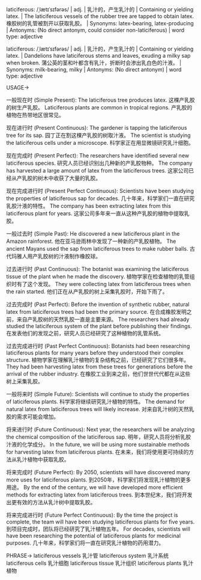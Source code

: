 laticiferous: /ˌlætɪˈsɪfərəs/ | adj. | 乳汁的，产生乳汁的 | Containing or yielding latex. |  The laticiferous vessels of the rubber tree are tapped to obtain latex.  橡胶树的乳管被割开以获取乳胶。 | Synonyms: latex-bearing, latex-producing | Antonyms:  (No direct antonym, could consider non-laticiferous) | word type: adjective

laticiferous: /ˌlætɪˈsɪfərəs/ | adj. | 乳汁的，产生乳汁的 | Containing or yielding latex. | Dandelions have laticiferous stems and leaves, exuding a milky sap when broken. 蒲公英的茎和叶都含有乳汁，折断时会渗出乳白色的汁液。 | Synonyms: milk-bearing, milky | Antonyms:  (No direct antonym) | word type: adjective


USAGE->

一般现在时 (Simple Present):
The laticiferous tree produces latex. 这棵产乳胶的树生产乳胶。
Laticiferous plants are common in tropical regions.  产乳胶的植物在热带地区很常见。

现在进行时 (Present Continuous):
The gardener is tapping the laticiferous tree for its sap. 园丁正在割这棵产乳胶的树取汁液。
The scientist is studying the laticiferous cells under a microscope. 科学家正在用显微镜研究乳汁细胞。

现在完成时 (Present Perfect):
The researchers have identified several new laticiferous species. 研究人员已经识别出几种新的产乳胶物种。
The company has harvested a large amount of latex from the laticiferous trees. 这家公司已经从产乳胶的树木中收获了大量的乳胶。

现在完成进行时 (Present Perfect Continuous):
Scientists have been studying the properties of laticiferous sap for decades. 几十年来，科学家们一直在研究乳胶汁液的特性。
The company has been extracting latex from this laticiferous plant for years.  这家公司多年来一直从这种产乳胶的植物中提取乳胶。


一般过去时 (Simple Past):
He discovered a new laticiferous plant in the Amazon rainforest. 他在亚马逊雨林中发现了一种新的产乳胶植物。
The ancient Mayans used the sap from laticiferous trees to make rubber balls. 古代玛雅人用产乳胶树的汁液制作橡胶球。


过去进行时 (Past Continuous):
The botanist was examining the laticiferous tissue of the plant when he made the discovery.  植物学家在检查植物的乳管组织时有了这个发现。
They were collecting latex from laticiferous trees when the rain started.  他们正在从产乳胶的树上采集乳胶时，开始下雨了。

过去完成时 (Past Perfect):
Before the invention of synthetic rubber, natural latex from laticiferous trees had been the primary source. 在合成橡胶发明之前，来自产乳胶树的天然乳胶一直是主要来源。
The researchers had already studied the laticiferous system of the plant before publishing their findings.  在发表他们的发现之前，研究人员已经研究了这种植物的乳管系统。

过去完成进行时 (Past Perfect Continuous):
Botanists had been researching laticiferous plants for many years before they understood their complex structure.  植物学家在理解乳汁植物的复杂结构之前，已经研究了它们很多年。
They had been harvesting latex from these trees for generations before the arrival of the rubber industry.  在橡胶工业到来之前，他们世世代代都在从这些树上采集乳胶。

一般将来时 (Simple Future):
Scientists will continue to study the properties of laticiferous plants. 科学家将继续研究乳汁植物的特性。
The demand for natural latex from laticiferous trees will likely increase.  对来自乳汁树的天然乳胶的需求可能会增加。

将来进行时 (Future Continuous):
Next year, the researchers will be analyzing the chemical composition of the laticiferous sap.  明年，研究人员将分析乳胶汁液的化学成分。
In the future, we will be using more sustainable methods for harvesting latex from laticiferous plants.  在未来，我们将使用更可持续的方法从乳汁植物中获取乳胶。

将来完成时 (Future Perfect):
By 2050, scientists will have discovered many more uses for laticiferous plants. 到2050年，科学家们将发现乳汁植物的更多用途。
By the end of the century, we will have developed more efficient methods for extracting latex from laticiferous trees. 到本世纪末，我们将开发出更有效的方法从乳汁树中提取乳胶。


将来完成进行时 (Future Perfect Continuous):
By the time the project is complete, the team will have been studying laticiferous plants for five years.  到项目完成时，团队将已经研究了乳汁植物五年。
For decades, scientists will have been researching the potential of laticiferous plants for medicinal purposes. 几十年来，科学家们将一直在研究乳汁植物的药用潜力。



PHRASE->
laticiferous vessels 乳汁管
laticiferous system 乳汁系统
laticiferous cells 乳汁细胞
laticiferous tissue 乳汁组织
laticiferous plants 乳汁植物